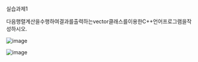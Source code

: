 실습과제1

다음행렬계산을수행하여결과를출력하는vector클래스를이용한C++언어프로그램을작성하시오.

![image](https://github.com/user-attachments/assets/47d4c8ea-06ad-43b4-ab31-408e4c118b5d)

![image](https://github.com/user-attachments/assets/4ae3ce0c-92b0-4d1c-a164-3461a03d1bd3)
